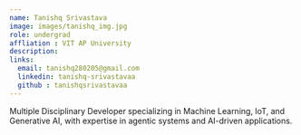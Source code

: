 ```yaml
---
name: Tanishq Srivastava
image: images/tanishq_img.jpg
role: undergrad
affliation : VIT AP University
description: 
links:
  email: tanishq280205@gmail.com
  linkedin: tanishq-srivastavaa
  github : tanishqsrivastavaa
---
```



Multiple Disciplinary Developer specializing in Machine Learning, IoT, and Generative AI, with expertise in agentic systems and AI-driven applications.
